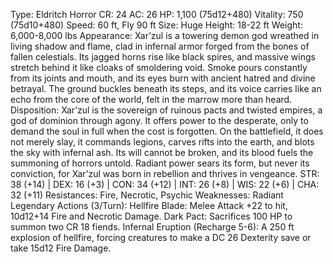 Type: Eldritch Horror
CR: 24
AC: 26
HP: 1,100 (75d12+480)
Vitality: 750 (75d10+480)
Speed: 60 ft, Fly 90 ft
Size: Huge
Height: 18-22 ft
Weight: 6,000-8,000 lbs
Appearance: Xar’zul is a towering demon god wreathed in living shadow and flame, clad in infernal armor forged from the bones of fallen celestials. Its jagged horns rise like black spires, and massive wings stretch behind it like cloaks of smoldering void. Smoke pours constantly from its joints and mouth, and its eyes burn with ancient hatred and divine betrayal. The ground buckles beneath its steps, and its voice carries like an echo from the core of the world, felt in the marrow more than heard.
Disposition: Xar’zul is the sovereign of ruinous pacts and twisted empires, a god of dominion through agony. It offers power to the desperate, only to demand the soul in full when the cost is forgotten. On the battlefield, it does not merely slay, it commands legions, carves rifts into the earth, and blots the sky with infernal ash. Its will cannot be broken, and its blood fuels the summoning of horrors untold. Radiant power sears its form, but never its conviction, for Xar’zul was born in rebellion and thrives in vengeance.
STR: 38 (+14) | DEX: 16 (+3) | CON: 34 (+12) | INT: 26 (+8) | WIS: 22 (+6) | CHA: 32 (+11)
Resistances: Fire, Necrotic, Psychic
Weaknesses: Radiant
Legendary Actions (3/Turn):
Hellfire Blade: Melee Attack +22 to hit, 10d12+14 Fire and Necrotic Damage.
Dark Pact: Sacrifices 100 HP to summon two CR 18 fiends.
Infernal Eruption (Recharge 5-6): A 250 ft explosion of hellfire, forcing creatures to make a DC 26 Dexterity save or take 15d12 Fire Damage.
